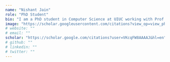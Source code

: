 ```yaml
---
name: "Nishant Jain"
role: "PhD Student"
bio: "I am a PhD student in Computer Science at UIUC working with Prof. Tong Zhang, with research interests in machine learning, computer vision, and quantum algorithms."
image: "https://scholar.googleusercontent.com/citations?view_op=view_photo&user=VKcqFW8AAAAJ&citpid=5"
# website: ""
# email: ""
scholar: "https://scholar.google.com/citations?user=VKcqFW8AAAAJ&hl=en"
# github: ""
# linkedin: ""
# twitter: ""
---
```


